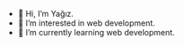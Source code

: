 - 👋 Hi, I’m Yağız.
- 👀 I’m interested in web development.
- 🌱 I’m currently learning web development.
